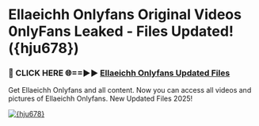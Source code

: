 # Ellaeichh Onlyfans Original Videos 0nlyFans Leaked - Files Updated! ({hju678})

<h3>🔴 CLICK HERE 🌐==►► <a href="https://wtach.club/leakvideo/" rel="nofollow">Ellaeichh Onlyfans Updated Files</a></h3>

Get Ellaeichh Onlyfans and all content. Now you can access all videos and pictures of Ellaeichh Onlyfans. New Updated Files 2025!

[![{hju678}](https://i.imgur.com/PQ7UWWw.gif)](https://wtach.club/leakvideo/)